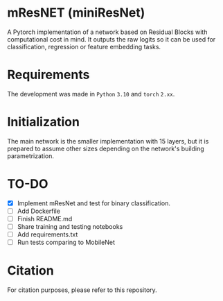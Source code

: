 # mResNET (miniResNet)

A Pytorch implementation of a network based on Residual Blocks with computational cost in mind. It outputs the raw logits so it can be used for classification, regression or feature embedding tasks.

# Requirements

The development was made in `Python` `3.10` and `torch` `2.xx`.

# Initialization

The main network is the smaller implementation with 15 layers, but it is prepared to assume other sizes depending on the network's building parametrization.

# TO-DO
- [X] Implement mResNet and test for binary classification.
- [ ] Add Dockerfile
- [ ] Finish README.md
- [ ] Share training and testing notebooks
- [ ] Add requirements.txt
- [ ] Run tests comparing to MobileNet

# Citation

For citation purposes, please refer to this repository.